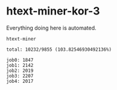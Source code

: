 # htext-miner-kor-3

Everything doing here is automated.

```
htext-miner

total: 10232/9855 (103.82546930492136%)

job0: 1847
job1: 2142
job2: 2019
job3: 2207
job4: 2017
```